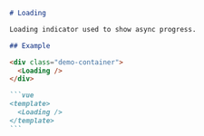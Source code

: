 ````markdown
# Loading

Loading indicator used to show async progress.

## Example

<div class="demo-container">
  <Loading />
</div>

```vue
<template>
  <Loading />
</template>
```
````
